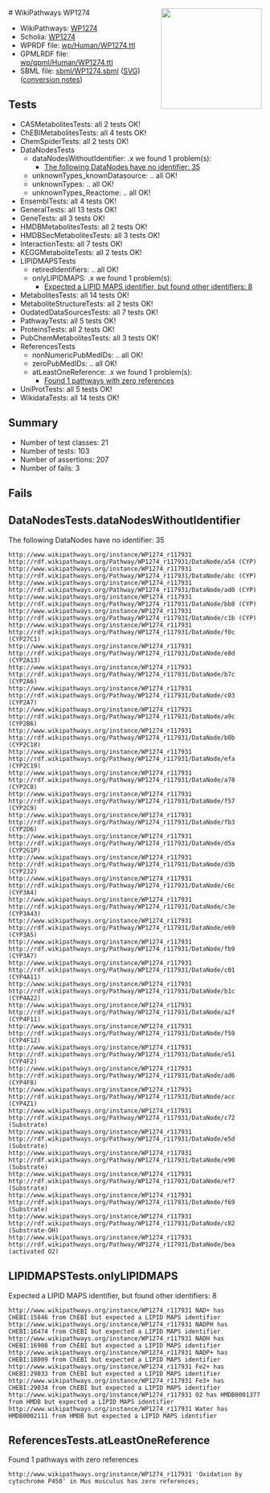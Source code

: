 <img style="float: right; width: 200px" src="../logo.png" />
# WikiPathways WP1274

* WikiPathways: [WP1274](https://identifiers.org/wikipathways:WP1274)
* Scholia: [WP1274](https://scholia.toolforge.org/wikipathways/WP1274)
* WPRDF file: [wp/Human/WP1274.ttl](../wp/Human/WP1274.ttl)
* GPMLRDF file: [wp/gpml/Human/WP1274.ttl](../wp/gpml/Human/WP1274.ttl)
* SBML file: [sbml/WP1274.sbml](../sbml/WP1274.sbml) ([SVG](../sbml/WP1274.svg)) ([conversion notes](../sbml/WP1274.txt))

## Tests
* CASMetabolitesTests: all 2 tests OK!
* ChEBIMetabolitesTests: all 4 tests OK!
* ChemSpiderTests: all 2 tests OK!
* DataNodesTests
    * dataNodesWithoutIdentifier: .x we found 1 problem(s):
        * [The following DataNodes have no identifier: 35](#8792c4d3)
    * unknownTypes_knownDatasource: .. all OK!
    * unknownTypes: .. all OK!
    * unknownTypes_Reactome: .. all OK!
* EnsemblTests: all 4 tests OK!
* GeneralTests: all 13 tests OK!
* GeneTests: all 3 tests OK!
* HMDBMetabolitesTests: all 2 tests OK!
* HMDBSecMetabolitesTests: all 3 tests OK!
* InteractionTests: all 7 tests OK!
* KEGGMetaboliteTests: all 2 tests OK!
* LIPIDMAPSTests
    * retiredIdentifiers: .. all OK!
    * onlyLIPIDMAPS: .x we found 1 problem(s):
        * [Expected a LIPID MAPS identifier, but found other identifiers: 8](#48cc60bf)
* MetabolitesTests: all 14 tests OK!
* MetaboliteStructureTests: all 2 tests OK!
* OudatedDataSourcesTests: all 7 tests OK!
* PathwayTests: all 5 tests OK!
* ProteinsTests: all 2 tests OK!
* PubChemMetabolitesTests: all 3 tests OK!
* ReferencesTests
    * nonNumericPubMedIDs: .. all OK!
    * zeroPubMedIDs: .. all OK!
    * atLeastOneReference: .x we found 1 problem(s):
        * [Found 1 pathways with zero references](#35eb778e)
* UniProtTests: all 5 tests OK!
* WikidataTests: all 14 tests OK!


## Summary

* Number of test classes: 21
* Number of tests: 103
* Number of assertions: 207
* Number of fails: 3

## Fails

<a name="8792c4d3" />

## DataNodesTests.dataNodesWithoutIdentifier

The following DataNodes have no identifier: 35
```
http://www.wikipathways.org/instance/WP1274_r117931 http://rdf.wikipathways.org/Pathway/WP1274_r117931/DataNode/a54 (CYP)
http://www.wikipathways.org/instance/WP1274_r117931 http://rdf.wikipathways.org/Pathway/WP1274_r117931/DataNode/abc (CYP)
http://www.wikipathways.org/instance/WP1274_r117931 http://rdf.wikipathways.org/Pathway/WP1274_r117931/DataNode/ad0 (CYP)
http://www.wikipathways.org/instance/WP1274_r117931 http://rdf.wikipathways.org/Pathway/WP1274_r117931/DataNode/bb8 (CYP)
http://www.wikipathways.org/instance/WP1274_r117931 http://rdf.wikipathways.org/Pathway/WP1274_r117931/DataNode/c1b (CYP)
http://www.wikipathways.org/instance/WP1274_r117931 http://rdf.wikipathways.org/Pathway/WP1274_r117931/DataNode/f0c (CYP27C1)
http://www.wikipathways.org/instance/WP1274_r117931 http://rdf.wikipathways.org/Pathway/WP1274_r117931/DataNode/e8d (CYP2A13)
http://www.wikipathways.org/instance/WP1274_r117931 http://rdf.wikipathways.org/Pathway/WP1274_r117931/DataNode/b7c (CYP2A6)
http://www.wikipathways.org/instance/WP1274_r117931 http://rdf.wikipathways.org/Pathway/WP1274_r117931/DataNode/c03 (CYP2A7)
http://www.wikipathways.org/instance/WP1274_r117931 http://rdf.wikipathways.org/Pathway/WP1274_r117931/DataNode/a9c (CYP2B6)
http://www.wikipathways.org/instance/WP1274_r117931 http://rdf.wikipathways.org/Pathway/WP1274_r117931/DataNode/b0b (CYP2C18)
http://www.wikipathways.org/instance/WP1274_r117931 http://rdf.wikipathways.org/Pathway/WP1274_r117931/DataNode/efa (CYP2C19)
http://www.wikipathways.org/instance/WP1274_r117931 http://rdf.wikipathways.org/Pathway/WP1274_r117931/DataNode/a78 (CYP2C8)
http://www.wikipathways.org/instance/WP1274_r117931 http://rdf.wikipathways.org/Pathway/WP1274_r117931/DataNode/f57 (CYP2C9)
http://www.wikipathways.org/instance/WP1274_r117931 http://rdf.wikipathways.org/Pathway/WP1274_r117931/DataNode/fb3 (CYP2D6)
http://www.wikipathways.org/instance/WP1274_r117931 http://rdf.wikipathways.org/Pathway/WP1274_r117931/DataNode/d5a (CYP2G1P)
http://www.wikipathways.org/instance/WP1274_r117931 http://rdf.wikipathways.org/Pathway/WP1274_r117931/DataNode/d3b (CYP2J2)
http://www.wikipathways.org/instance/WP1274_r117931 http://rdf.wikipathways.org/Pathway/WP1274_r117931/DataNode/c6c (CYP3A4)
http://www.wikipathways.org/instance/WP1274_r117931 http://rdf.wikipathways.org/Pathway/WP1274_r117931/DataNode/c3e (CYP3A43)
http://www.wikipathways.org/instance/WP1274_r117931 http://rdf.wikipathways.org/Pathway/WP1274_r117931/DataNode/e69 (CYP3A5)
http://www.wikipathways.org/instance/WP1274_r117931 http://rdf.wikipathways.org/Pathway/WP1274_r117931/DataNode/fb9 (CYP3A7)
http://www.wikipathways.org/instance/WP1274_r117931 http://rdf.wikipathways.org/Pathway/WP1274_r117931/DataNode/c01 (CYP4A11)
http://www.wikipathways.org/instance/WP1274_r117931 http://rdf.wikipathways.org/Pathway/WP1274_r117931/DataNode/b1c (CYP4A22)
http://www.wikipathways.org/instance/WP1274_r117931 http://rdf.wikipathways.org/Pathway/WP1274_r117931/DataNode/a2f (CYP4F11)
http://www.wikipathways.org/instance/WP1274_r117931 http://rdf.wikipathways.org/Pathway/WP1274_r117931/DataNode/f59 (CYP4F12)
http://www.wikipathways.org/instance/WP1274_r117931 http://rdf.wikipathways.org/Pathway/WP1274_r117931/DataNode/e51 (CYP4F2)
http://www.wikipathways.org/instance/WP1274_r117931 http://rdf.wikipathways.org/Pathway/WP1274_r117931/DataNode/ad6 (CYP4F8)
http://www.wikipathways.org/instance/WP1274_r117931 http://rdf.wikipathways.org/Pathway/WP1274_r117931/DataNode/acc (CYP4Z1)
http://www.wikipathways.org/instance/WP1274_r117931 http://rdf.wikipathways.org/Pathway/WP1274_r117931/DataNode/c72 (Substrate)
http://www.wikipathways.org/instance/WP1274_r117931 http://rdf.wikipathways.org/Pathway/WP1274_r117931/DataNode/e5d (Substrate)
http://www.wikipathways.org/instance/WP1274_r117931 http://rdf.wikipathways.org/Pathway/WP1274_r117931/DataNode/e90 (Substrate)
http://www.wikipathways.org/instance/WP1274_r117931 http://rdf.wikipathways.org/Pathway/WP1274_r117931/DataNode/ef7 (Substrate)
http://www.wikipathways.org/instance/WP1274_r117931 http://rdf.wikipathways.org/Pathway/WP1274_r117931/DataNode/f69 (Substrate)
http://www.wikipathways.org/instance/WP1274_r117931 http://rdf.wikipathways.org/Pathway/WP1274_r117931/DataNode/c82 (Substrate-OH)
http://www.wikipathways.org/instance/WP1274_r117931 http://rdf.wikipathways.org/Pathway/WP1274_r117931/DataNode/bea (activated O2)
```

<a name="48cc60bf" />

## LIPIDMAPSTests.onlyLIPIDMAPS

Expected a LIPID MAPS identifier, but found other identifiers: 8
```
http://www.wikipathways.org/instance/WP1274_r117931 NAD+ has CHEBI:15846 from ChEBI but expected a LIPID MAPS identifier
http://www.wikipathways.org/instance/WP1274_r117931 NADPH has CHEBI:16474 from ChEBI but expected a LIPID MAPS identifier
http://www.wikipathways.org/instance/WP1274_r117931 NADH has CHEBI:16908 from ChEBI but expected a LIPID MAPS identifier
http://www.wikipathways.org/instance/WP1274_r117931 NADP+ has CHEBI:18009 from ChEBI but expected a LIPID MAPS identifier
http://www.wikipathways.org/instance/WP1274_r117931 Fe2+ has CHEBI:29033 from ChEBI but expected a LIPID MAPS identifier
http://www.wikipathways.org/instance/WP1274_r117931 Fe3+ has CHEBI:29034 from ChEBI but expected a LIPID MAPS identifier
http://www.wikipathways.org/instance/WP1274_r117931 O2 has HMDB0001377 from HMDB but expected a LIPID MAPS identifier
http://www.wikipathways.org/instance/WP1274_r117931 Water has HMDB0002111 from HMDB but expected a LIPID MAPS identifier
```

<a name="35eb778e" />

## ReferencesTests.atLeastOneReference

Found 1 pathways with zero references
```
http://www.wikipathways.org/instance/WP1274_r117931 'Oxidation by cytochrome P450' in Mus musculus has zero references; 
```

